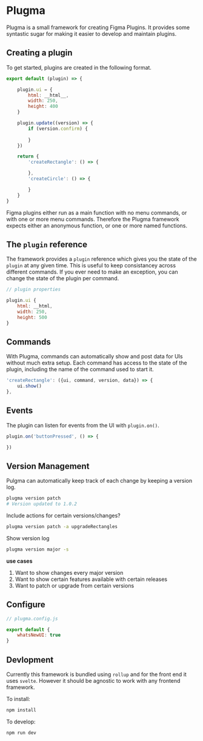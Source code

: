 # Plugma

Plugma is a small framework for creating Figma Plugins. It provides some syntastic sugar for making it easier to develop and maintain plugins.

## Creating a plugin

To get started, plugins are created in the following format.

```js
export default (plugin) => {

    plugin.ui = {
		html: __html__,
		width: 250,
		height: 400
	}

    plugin.update((version) => {
        if (version.confirm) {
            
        } 
    })

	return {
		'createRectangle': () => {

		},
		'createCircle': () => {

		}
	}
}
```

Figma plugins either run as a main function with no menu commands, or with one or more menu commands. Therefore the Plugma framework expects either an anonymous function, or one or more named functions.

## The `plugin` reference

The framework provides a `plugin` reference which gives you the state of the `plugin` at any given time. This is useful to keep consistancey across different commands. If you ever need to make an exception, you can change the state of the plugin per command.

```js
// plugin properties

plugin.ui {
    html: __html,
    width: 250,
    height: 500
}
```

## Commands

With Plugma, commands can automatically show and post data for UIs without much extra setup. Each command has access to the state of the plugin, including the name of the command used to start it.

```js
'createRectangle': ({ui, command, version, data}) => {
    ui.show()
},
```

## Events

The plugin can listen for events from the UI with `plugin.on()`.

```js
plugin.on('buttonPressed', () => {

})
```

## Version Management

Pulgma can automatically keep track of each change by keeping a version log.

```bash
plugma version patch
# Version updated to 1.0.2
```

Include actions for certain versions/changes?

```bash
plugma version patch -a upgradeRectangles
```

Show version log

```bash
plugma version major -s
```

**use cases**

1. Want to show changes every major version
2. Want to show certain features available with certain releases
3. Want to patch or upgrade from certain versions

## Configure

```js
// plugma.config.js

export default {
    whatsNewUI: true
}
```


## Devlopment

Currently this framework is bundled using `rollup` and for the front end it uses `svelte`. However it should be agnostic to work with any frontend framework.

To install:

```bash
npm install
```

To develop:

```bash
npm run dev
```